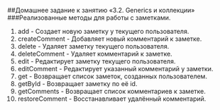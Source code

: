 ##Домашнее задание к занятию «3.2. Generics и коллекции»
###Реализованные методы для работы с заметками.
1. add - Создает новую заметку у текущего пользователя.
2. createComment - Добавляет новый комментарий к заметке.
3. delete - Удаляет заметку текущего пользователя.
4. deleteComment - Удаляет комментарий к заметке.
5. edit - Редактирует заметку текущего пользователя.
6. editComment - Редактирует указанный комментарий у заметки.
7. get - Возвращает список заметок, созданных пользователем.
8. getById - Возвращает заметку по её id.
9. getComments - Возвращает список комментариев к заметке.
10. restoreComment - Восстанавливает удалённый комментарий.